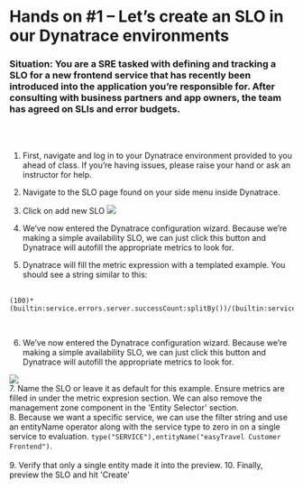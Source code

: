 # Hands on #1 – Let’s create an SLO in our Dynatrace environments
### Situation: You are a SRE tasked with defining and tracking a SLO for a new frontend service that has recently been introduced into the application you’re responsible for. After consulting with business partners and app owners, the team has agreed on SLIs and error budgets. 
<br/><br/>

1. First, navigate and log in to your Dynatrace environment provided to you ahead of class. If you’re having issues, please raise your hand or ask an instructor for help. 
2. Navigate to the SLO page found on your side menu inside Dynatrace.
3. Click on add new SLO
![](../../assets/handson1.png)

4. We’ve now entered the Dynatrace configuration wizard. Because we’re making a simple availability SLO, we can just click this button and Dynatrace will autofill the appropriate metrics to look for.
5. Dynatrace will fill the metric expression with a templated example. You should see a string similar to this:</br></br>
```
(100)*(builtin:service.errors.server.successCount:splitBy())/(builtin:service.requestCount.server:splitBy())
```
</br>

6. We’ve now entered the Dynatrace configuration wizard. Because we’re making a simple availability SLO, we can just click this button and Dynatrace will autofill the appropriate metrics to look for.</br>

![](https://user-images.githubusercontent.com/64021753/146395440-61c0ba0a-9049-4a4e-be99-fb67bfef197b.png)
</br>
7. Name the SLO or leave it as default for this example. Ensure metrics are filled in under the metric expresion section. We can also remove the management zone component in the 'Entity Selector' section.</br>
8. Because we want a specific service, we can use the filter string and use an entityName operator along with the service type to zero in on a single service to evaluation. ```type("SERVICE"),entityName("easyTravel Customer Frontend")```. </br></br>
9. Verify that only a single entity made it into the preview. 
10. Finally, preview the SLO and hit 'Create'

